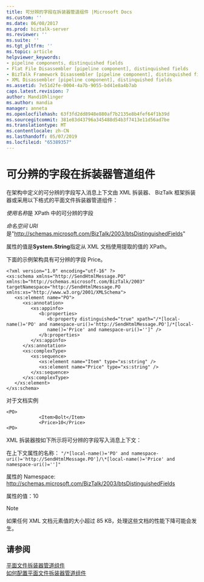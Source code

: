 ```yaml
---
title: 可分辨的字段在拆装器管道组件 |Microsoft Docs
ms.custom: ''
ms.date: 06/08/2017
ms.prod: biztalk-server
ms.reviewer: ''
ms.suite: ''
ms.tgt_pltfrm: ''
ms.topic: article
helpviewer_keywords:
- pipeline components, distinquished fields
- Flat File Disassembler [pipeline component], distinquished fields
- BizTalk Framework Disassembler [pipeline component], distinquished fields
- XML Disassembler [pipeline component], distinquished fields
ms.assetid: 7e51d2fe-0004-4a7b-9055-bd41e8a4b7ab
caps.latest.revision: 7
author: MandiOhlinger
ms.author: mandia
manager: anneta
ms.openlocfilehash: 63f3fd2dd8948e880af7b2135e8b4fef64f1b39d
ms.sourcegitcommit: 381e83d43796a345488d54b3f7413e11d56ad7be
ms.translationtype: MT
ms.contentlocale: zh-CN
ms.lasthandoff: 05/07/2019
ms.locfileid: "65389357"
---
```

# <a name="distinguished-fields-in-disassembler-pipeline-components"></a>可分辨的字段在拆装器管道组件
在架构中定义的可分辨的字段写入消息上下文由 XML 拆装器、 BizTalk 框架拆装器或采用以下格式的平面文件拆装器管道组件：  
  
 *使用名称*是 XPath 中的可分辨的字段  
  
 *命名空间 URI*是"<http://schemas.microsoft.com/BizTalk/2003/btsDistinguishedFields>"  
  
 属性的值是**System.String**指定从 XML 文档使用提取的值的 XPath。  
  
 下面的示例架构具有可分辨的字段 Price。  
  
```  
<?xml version="1.0" encoding="utf-16" ?>   
<xs:schema xmlns="http://SendHtmlMessage.PO" xmlns:b="http://schemas.microsoft.com/BizTalk/2003" targetNamespace="http://SendHtmlMessage.PO xmlns:xs="http://www.w3.org/2001/XMLSchema">  
   <xs:element name="PO">  
      <xs:annotation>  
         <xs:appinfo>  
            <b:properties>  
               <b:property distinguished="true" xpath="/*[local-name()='PO' and namespace-uri()='http://SendHtmlMessage.PO']/*[local-  
               name()='Price' and namespace-uri()='']" />   
            </b:properties>  
         </xs:appinfo>  
      </xs:annotation>  
      <xs:complexType>  
         <xs:sequence>  
            <xs:element name="Item" type="xs:string" />   
            <xs:element name="Price" type="xs:string" />   
         </xs:sequence>  
      </xs:complexType>  
   </xs:element>  
</xs:schema>  
```  
  
 对于文档实例  
  
```  
<PO>  
            <Item>Bolt</Item>  
            <Price>10</Price>  
<PO>  
```  
  
 XML 拆装器按如下所示将可分辨的字段写入消息上下文：  
  
 在上下文属性的名称： `"/*[local-name()='PO' and namespace-uri()='http://SendHtmlMessage.PO']/\*[local-name()='Price' and namespace-uri()='']"`  
  
 属性的 Namespace: http://schemas.microsoft.com/BizTalk/2003/btsDistinguishedFields  
  
 属性的值：10  
  
> [!NOTE]
>  如果任何 XML 文档元素值的大小超过 85 KB，处理这些文档的性能下降可能会发生。  
  
## <a name="see-also"></a>请参阅  
 [平面文件拆装器管道组件](../core/flat-file-disassembler-pipeline-component.md)   
 [如何配置平面文件拆装器管道组件](../core/how-to-configure-the-flat-file-disassembler-pipeline-component.md)
